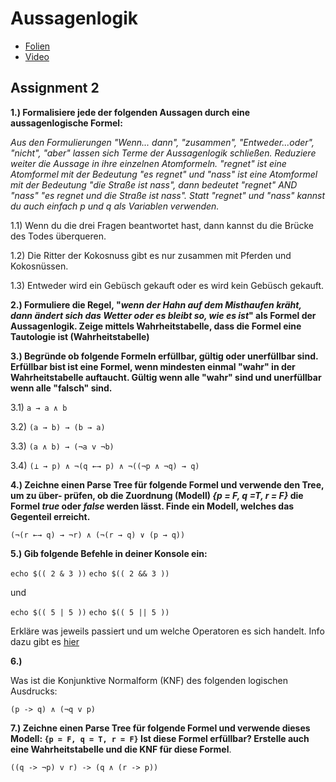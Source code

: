 # Aussagenlogik

* [Folien](https://docs.google.com/presentation/d/1dujrq3RTFDCgTUwCNwAacjZK6SfUYasNXWxUyLktdnY/edit?usp=sharing)
* [Video](https://youtube.com/embed/2vfaQLVStmU)

## Assignment 2

**1.) Formalisiere jede der folgenden Aussagen durch eine aussagenlogische Formel:**

*Aus den Formulierungen "Wenn... dann", "zusammen", "Entweder...oder", "nicht", "aber"
lassen sich Terme der Aussagenlogik schließen.
Reduziere weiter die Aussage in ihre einzelnen Atomformeln.
"regnet" ist eine Atomformel mit der Bedeutung "es regnet" und "nass" ist eine Atomformel mit der
Bedeutung "die Straße ist nass", dann bedeutet "regnet" AND "nass" "es regnet und die Straße ist
nass". Statt "regnet" und "nass" kannst du auch einfach p und q als Variablen verwenden.*

1.1) Wenn du die drei Fragen beantwortet hast, dann kannst du die Brücke des Todes überqueren.

1.2) Die Ritter der Kokosnuss gibt es nur zusammen mit Pferden und Kokosnüssen.

1.3) Entweder wird ein Gebüsch gekauft oder es wird kein Gebüsch gekauft.

**2.) Formuliere die Regel, "*wenn der Hahn auf dem Misthaufen kräht, dann ändert sich*
*das Wetter oder es bleibt so, wie es ist*" als Formel der Aussagenlogik. Zeige mittels Wahrheitstabelle, dass die
Formel eine Tautologie ist (Wahrheitstabelle)**

**3.) Begründe ob folgende Formeln erfüllbar, gültig oder unerfüllbar sind.
Erfüllbar bist ist eine Formel, wenn mindesten einmal "wahr" in der Wahrheitstabelle auftaucht.
Gültig wenn alle "wahr" sind und unerfüllbar wenn alle "falsch" sind.**

  3.1)  `a → a ∧ b`

  3.2) `(a → b) → (b → a)`

  3.3) `(a ∧ b) → (¬a v ¬b)`

  3.4) `(⊥ → p) ∧ ¬(q ←→ p) ∧ ¬((¬p ∧ ¬q) → q)`

**4.) Zeichne einen Parse Tree für folgende Formel und verwende den Tree, um zu über-
prüfen, ob die Zuordnung (Modell) *{p = F, q =T, r = F}* die Formel *true* oder *false* werden lässt. Finde
ein Modell, welches das Gegenteil erreicht.**

`(¬(r ←→ q) → ¬r) ∧ (¬(r → q) ∨ (p → q))`

**5.) Gib folgende Befehle in deiner Konsole ein:**

  `echo $(( 2 & 3 ))`
  `echo $(( 2 && 3 ))`

und

  `echo $(( 5 | 5 ))`
  `echo $(( 5 || 5 ))`

Erkläre was jeweils passiert und um welche Operatoren es sich handelt. Info dazu gibt es [hier](https://www.linux.com/tutorials/logical-ampersand-bash/)

**6.)**

Was ist die Konjunktive Normalform (KNF) des folgenden logischen Ausdrucks:

`(p -> q) ∧ (¬q v p)`

**7.) Zeichne einen Parse Tree für folgende Formel und verwende dieses Modell: `{p = F, q = T, r = F}`
Ist diese Formel erfüllbar? Erstelle auch eine Wahrheitstabelle und die KNF für diese Formel**.

`((q -> ¬p) v r) -> (q ∧ (r -> p))`